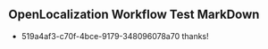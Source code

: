 ## OpenLocalization Workflow Test MarkDown
* 519a4af3-c70f-4bce-9179-348096078a70 
thanks!<!--HONumber=Mar16_HO2-->
